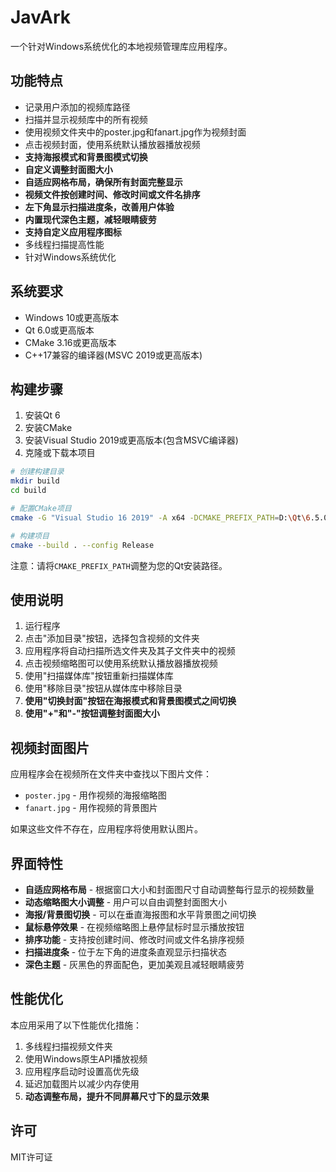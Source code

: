 # JavArk

一个针对Windows系统优化的本地视频管理库应用程序。

## 功能特点

- 记录用户添加的视频库路径
- 扫描并显示视频库中的所有视频
- 使用视频文件夹中的poster.jpg和fanart.jpg作为视频封面
- 点击视频封面，使用系统默认播放器播放视频
- **支持海报模式和背景图模式切换**
- **自定义调整封面图大小**
- **自适应网格布局，确保所有封面完整显示**
- **视频文件按创建时间、修改时间或文件名排序**
- **左下角显示扫描进度条，改善用户体验**
- **内置现代深色主题，减轻眼睛疲劳**
- **支持自定义应用程序图标**
- 多线程扫描提高性能
- 针对Windows系统优化

## 系统要求

- Windows 10或更高版本
- Qt 6.0或更高版本
- CMake 3.16或更高版本
- C++17兼容的编译器(MSVC 2019或更高版本)

## 构建步骤

1. 安装Qt 6
2. 安装CMake
3. 安装Visual Studio 2019或更高版本(包含MSVC编译器)
4. 克隆或下载本项目

```bash
# 创建构建目录
mkdir build
cd build

# 配置CMake项目
cmake -G "Visual Studio 16 2019" -A x64 -DCMAKE_PREFIX_PATH=D:\Qt\6.5.0\msvc2019_64 ..

# 构建项目
cmake --build . --config Release
```

注意：请将`CMAKE_PREFIX_PATH`调整为您的Qt安装路径。

## 使用说明

1. 运行程序
2. 点击"添加目录"按钮，选择包含视频的文件夹
3. 应用程序将自动扫描所选文件夹及其子文件夹中的视频
4. 点击视频缩略图可以使用系统默认播放器播放视频
5. 使用"扫描媒体库"按钮重新扫描媒体库
6. 使用"移除目录"按钮从媒体库中移除目录
7. **使用"切换封面"按钮在海报模式和背景图模式之间切换**
8. **使用"+"和"-"按钮调整封面图大小**






## 视频封面图片

应用程序会在视频所在文件夹中查找以下图片文件：

- `poster.jpg` - 用作视频的海报缩略图
- `fanart.jpg` - 用作视频的背景图片

如果这些文件不存在，应用程序将使用默认图片。

## 界面特性

- **自适应网格布局** - 根据窗口大小和封面图尺寸自动调整每行显示的视频数量
- **动态缩略图大小调整** - 用户可以自由调整封面图大小
- **海报/背景图切换** - 可以在垂直海报图和水平背景图之间切换
- **鼠标悬停效果** - 在视频缩略图上悬停鼠标时显示播放按钮
- **排序功能** - 支持按创建时间、修改时间或文件名排序视频
- **扫描进度条** - 位于左下角的进度条直观显示扫描状态
- **深色主题** - 灰黑色的界面配色，更加美观且减轻眼睛疲劳

## 性能优化

本应用采用了以下性能优化措施：

1. 多线程扫描视频文件夹
2. 使用Windows原生API播放视频
3. 应用程序启动时设置高优先级
4. 延迟加载图片以减少内存使用
5. **动态调整布局，提升不同屏幕尺寸下的显示效果**



## 许可

MIT许可证 